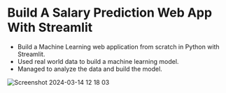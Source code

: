 # Build A Salary Prediction Web App With Streamlit
 - Build a Machine Learning web application from scratch in Python with Streamlit. 
 - Used real world data to build a machine learning model. 
 - Managed to analyze the data and build the model.
 

![Screenshot 2024-03-14 12 18 03](https://github.com/mahn-bonnie/Software-Dev-Salary-Predictor-App/assets/156321537/4b323d2a-8ed5-4e0c-817a-beaaab8286e7)

